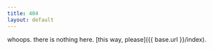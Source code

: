 ```yaml
---
title: 404
layout: default
---
```


whoops. there is nothing here. [this way, please]({{ base.url }}/index).